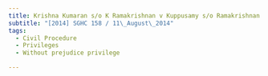 ```yaml
---
title: Krishna Kumaran s/o K Ramakrishnan v Kuppusamy s/o Ramakrishnan 
subtitle: "[2014] SGHC 158 / 11\_August\_2014"
tags:
  - Civil Procedure
  - Privileges
  - Without prejudice privilege

---
```


